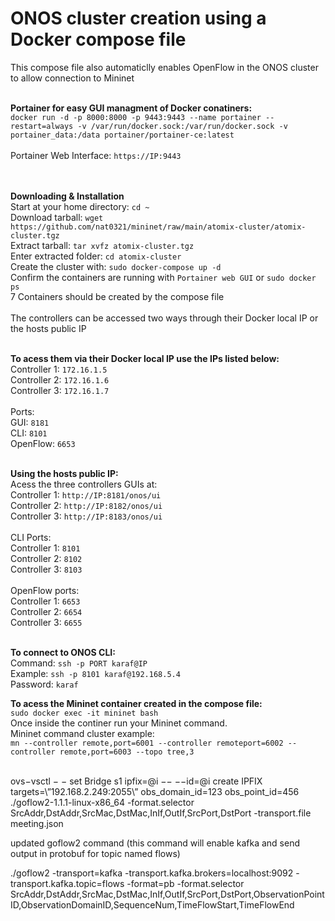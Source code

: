 # ONOS cluster creation using a Docker compose file
This compose file also automaticlly enables OpenFlow in the ONOS cluster to allow connection to Mininet
<br /><br />

**Portainer for easy GUI managment of Docker conatiners:**
<br />
`docker run -d -p 8000:8000 -p 9443:9443 --name portainer --restart=always -v /var/run/docker.sock:/var/run/docker.sock -v portainer_data:/data portainer/portainer-ce:latest`
<br /><br />
Portainer Web Interface: `https://IP:9443`

<br /><br />
**Downloading & Installation**
<br />
Start at your home directory: `cd ~`
<br />
Download tarball: `wget https://github.com/nat0321/mininet/raw/main/atomix-cluster/atomix-cluster.tgz`
<br />
Extract tarball: `tar xvfz atomix-cluster.tgz`
<br />
Enter extracted folder: `cd atomix-cluster`
<br />
Create the cluster with: `sudo docker-compose up -d`
<br />
Confirm the containers are running with `Portainer web GUI` or `sudo docker ps`
<br />
7 Containers should be created by the compose file
<br /><br />
The controllers can be accessed two ways through their Docker local IP or the hosts public IP
<br /><br />

**To acess them via their Docker local IP use the IPs listed below:**
<br />
Controller 1: `172.16.1.5`
<br />
Controller 2: `172.16.1.6`
<br />
Controller 3: `172.16.1.7`
<br /><br />
Ports:
<br />
GUI: `8181`
<br />
CLI: `8101`
<br />
OpenFlow: `6653`
<br /><br />

**Using the hosts public IP:**
<br />
Acess the three controllers GUIs at:
<br />
Controller 1: `http://IP:8181/onos/ui`
<br />
Controller 2: `http://IP:8182/onos/ui`
<br />
Controller 3: `http://IP:8183/onos/ui`
<br /><br />
CLI Ports:
<br />
Controller 1: `8101`
<br />
Controller 2: `8102`
<br />
Controller 3: `8103`
<br /><br />
OpenFlow ports:
<br />
Controller 1: `6653`
<br />
Controller 2: `6654`
<br />
Controller 3: `6655`
<br /><br />

**To connect to ONOS CLI:**
<br />
Command: `ssh -p PORT karaf@IP`
<br />
Example: `ssh -p 8101 karaf@192.168.5.4`
<br />
Password: `karaf`
<br />

**To acess the Mininet container created in the compose file:**
<br />
`sudo docker exec -it mininet bash`
<br />
Once inside the continer run your Mininet command.
<br />
Mininet command cluster example:
<br />
`mn --controller remote,port=6001 --controller remoteport=6002 --controller remote,port=6003 --topo tree,3`
<br /><br />

ovs−vsctl − − set Bridge s1 ipfix=@i −− −−id=@i create IPFIX targets=\”192.168.2.249:2055\” obs_domain_id=123 obs_point_id=456
<br />
./goflow2-1.1.1-linux-x86_64 -format.selector SrcAddr,DstAddr,SrcMac,DstMac,InIf,OutIf,SrcPort,DstPort -transport.file meeting.json



updated goflow2 command (this command will enable kafka and send output in protobuf for topic named flows)

./goflow2 -transport=kafka -transport.kafka.brokers=localhost:9092 -transport.kafka.topic=flows -format=pb -format.selector SrcAddr,DstAddr,SrcMac,DstMac,InIf,OutIf,SrcPort,DstPort,ObservationPointID,ObservationDomainID,SequenceNum,TimeFlowStart,TimeFlowEnd

